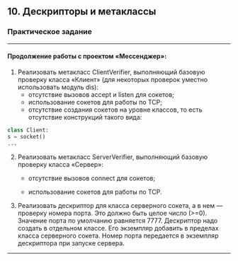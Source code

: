 ## 10. Дескрипторы и метаклассы

### Практическое задание
 
---  

#### Продолжение работы с проектом «Мессенджер»:

1. Реализовать метакласс ClientVerifier, выполняющий базовую проверку класса «Клиент» (для некоторых проверок уместно использовать модуль dis):
    - отсутствие вызовов accept и listen для сокетов;
    - использование сокетов для работы по TCP;
    - отсутствие создания сокетов на уровне классов, то есть отсутствие конструкций такого вида:
    
```Python
class Client:
s = socket()
...
```

2. Реализовать метакласс ServerVerifier, выполняющий базовую проверку класса «Сервер»:
    - отсутствие вызовов connect для сокетов;

    - использование сокетов для работы по TCP.

3. Реализовать дескриптор для класса серверного сокета, а в нем — проверку номера порта. Это должно быть целое число (>=0). Значение порта по умолчанию равняется 7777. Дескриптор надо создать в отдельном классе. Его экземпляр добавить в пределах класса серверного сокета. Номер порта передается в экземпляр дескриптора при запуске сервера.

---